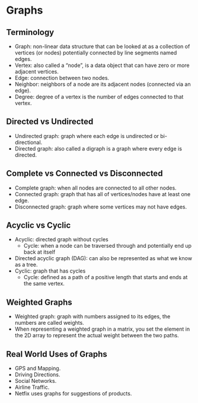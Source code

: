 # Graphs


## Terminology


* Graph: non-linear data structure that can be looked at as a collection of vertices (or nodes) potentially connected by line segments named edges.
* Vertex: also called a “node”, is a data object that can have zero or more adjacent vertices.
* Edge: connection between two nodes.
* Neighbor: neighbors of a node are its adjacent nodes (connected via an edge).
* Degree: degree of a vertex is the number of edges connected to that vertex.


## Directed vs Undirected
* Undirected graph: graph where each edge is undirected or bi-directional.
* Directed graph: also called a digraph is a graph where every edge is directed.


## Complete vs Connected vs Disconnected
* Complete graph: when all nodes are connected to all other nodes.
* Connected graph: graph that has all of vertices/nodes have at least one edge.
* Disconnected graph: graph where some vertices may not have edges.

## Acyclic vs Cyclic
* Acyclic: directed graph without cycles
  * Cycle: when a node can be traversed through and potentially end up back at itself
* Directed acyclic graph (DAG): can also be represented as what we know as a tree.
* Cyclic: graph that has cycles
  * Cycle: defined as a path of a positive length that starts and ends at the same vertex.

## Weighted Graphs
* Weighted graph: graph with numbers assigned to its edges, the numbers are called weights.
* When representing a weighted graph in a matrix, you set the element in the 2D array to represent the actual weight between the two paths.

## Real World Uses of Graphs
* GPS and Mapping.
* Driving Directions.
* Social Networks.
* Airline Traffic.
* Netfix uses graphs for suggestions of products.
